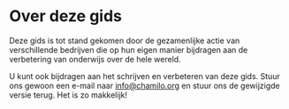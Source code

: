 # Over deze gids

Deze gids is tot stand gekomen door de gezamenlijke actie van verschillende bedrijven die op hun eigen manier bijdragen aan de verbetering van onderwijs over de hele wereld.

U kunt ook bijdragen aan het schrijven en verbeteren van deze gids. Stuur ons gewoon een e-mail naar info@chamilo.org en stuur ons de gewijzigde versie terug. Het is zo makkelijk!

